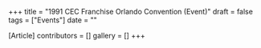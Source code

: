 +++
title = "1991 CEC Franchise Orlando Convention (Event)"
draft = false
tags = ["Events"]
date = ""

[Article]
contributors = []
gallery = []
+++